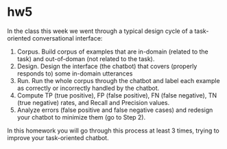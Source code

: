 # hw5

In the class this week we went through a typical design cycle of a task-oriented conversational interface:

1. Corpus. Build corpus of examples that are in-domain (related to the task) and out-of-doman (not related to the task).
2. Design. Design the interface (the chatbot) that covers (properly responds to) some in-domain utterances
3. Run. Run the whole corpus through the chatbot and label each example as correctly or incorrectly handled by the chatbot.
4. Compute TP (true positive), FP (false positive), FN (false negative), TN (true negative) rates, and Recall and Precision values.
5. Analyze errors (false positive and false negative cases) and redesign your chatbot to minimize them (go to Step 2).

In this homework you will go through this process at least 3 times, trying to improve your task-oriented chatbot.
